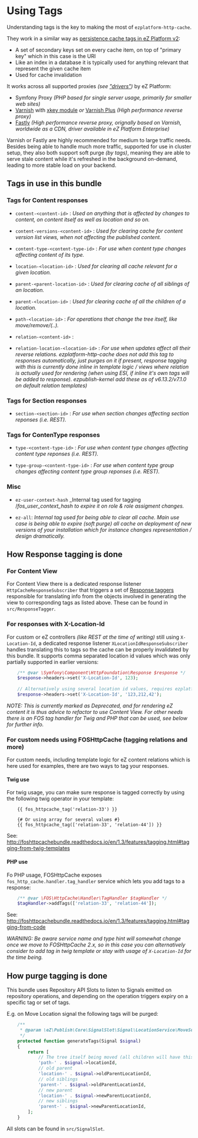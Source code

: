 # Using Tags

Understanding tags is the key to making the most of `ezplatform-http-cache`.

They work in a similar way as [persistence cache tags in eZ Platform v2](https://github.com/ezsystems/ezpublish-kernel/tree/7.0/doc/specifications/cache/persistence):
- A set of secondary keys set on every cache item, on top of "primary key" which in this case is the URI
- Like an index in a database it is typically used for anything relevant that represent the given cache item
- Used for cache invalidation

It works across all supported proxies _(see ["drivers"](drivers.md))_ by eZ Platform:
- Symfony Proxy _(PHP based for single server usage, primarily for smaller web sites)_
- [Varnish](https://varnish-cache.org/) with [xkey module](https://github.com/varnish/varnish-modules) _or_ [Varnish Plus](https://www.varnish-software.com/products/varnish-plus/) _(High performance reverse proxy)_
- [Fastly](https://www.fastly.com/) _(High performance reverse proxy, orignally based on Varnish, worldwide as a CDN, driver available in eZ Platform Enterprise)_

Varnish or Fastly are highly recommended for medium to large traffic needs. Besides being able to handle much more traffic, supported for use in cluster setup, they also both support soft purge _(by tags)_, meaning they are able to serve stale content while it's refreshed in the background on-demand, leading to more stable load on your backend.

## Tags in use in this bundle

### Tags for Content responses

- `content-<content-id>` :
  _Used on anything that is affected by changes to content, on content itself as well as location and so on._

- `content-versions-<content-id>` :
  _Used for clearing cache for content version list views, when not affecting the published content._

- `content-type-<content-type-id>` :
  _For use when content type changes affecting content of its type._

- `location-<location-id>` :
  _Used for clearing all cache relevant for a given location._

- `parent-<parent-location-id>` :
  _Used for clearing cache of all siblings of an location._

- `parent-<location-id>` :
  _Used for clearing cache of all the children of a location._

- `path-<location-id>` :
  _For operations that change the tree itself, like move/remove/(..)._

- `relation-<content-id>` :
- `relation-location-<location-id>` :
   _For use when updates affect all their reverse relations. ezplatform-http-cache does not add this tag to responses
   automatically, just purges on it if present, response tagging with this is currently done inline in template logic / views
   where relation is actually used for rendering (when using ESI, if inline it's own tags will be added to response).
   ezpublish-kernel add these as of v6.13.2/v7.1.0 on default relation templates)_

### Tags for Section responses

- `section-<section-id>` :
  _For use when section changes affecting section reponses (i.e. REST)._


### Tags for ContenType responses

- `type-<content-type-id>` :
  _For use when content type changes affecting content type reponses (i.e. REST)._

- `type-group-<content-type-id>` :
  _For use when content type group changes affecting content type group reponses (i.e. REST)._

### Misc

- `ez-user-context-hash`
   _Internal tag used for tagging /_fos_user_context_hash to expire it on role & role assigment changes._

- `ez-all`:
   _Internal tag used for being able to clear all cache. Main use case is being able to expire (soft purge) all cache on
   deployment of new versions of your installation which for instance changes representation / design dramatically._

## How Response tagging is done


### For Content View

For Content View there is a dedicated response listener `HttpCacheResponseSubscriber` that triggers a set of [Response
taggers](docs/response_taggers.md) responsible for translating info from the objects involved in generating the view to
corresponding tags as listed above. These can be found in `src/ResponseTagger`.


### For responses with X-Location-Id

For custom or eZ controllers _(like REST at the time of writing)_ still using `X-Location-Id`, a dedicated response
listener `XLocationIdResponseSubscriber` handles translating this to tags so the cache can be properly invalidated by
this bundle. It supports comma separated location id values which was only partially supported in earlier versions:

```php
    /** @var \Symfony\Component\HttpFoundation\Response $response */
    $response->headers->set('X-Location-Id', 123);
    
    // Alternatively using several location id values, requires ezplatform-http-cache to work across all supported proxies
    $response->headers->set('X-Location-Id', '123,212,42');
```

*NOTE: This is currently marked as Deprecated, and for rendering eZ content it is thus advice to refactor to use Content
View. For other needs there is an FOS tag handler for Twig and PHP that can be used, see below for further info.*


### For custom needs using FOSHttpCache (tagging relations and more)

For custom needs, including template logic for eZ content relations which is here used for examples, there are two ways
to tag your responses.

#### Twig use

For twig usage, you can make sure response is tagged correctly by using the following twig operator in your template:
```twig
    {{ fos_httpcache_tag('relation-33') }}

    {# Or using array for several values #}
    {{ fos_httpcache_tag(['relation-33', 'relation-44']) }}
```

See: http://foshttpcachebundle.readthedocs.io/en/1.3/features/tagging.html#tagging-from-twig-templates

#### PHP use

Fo PHP usage, FOSHttpCache exposes `fos_http_cache.handler.tag_handler` service which lets you add tags to a response:
```php
    /** @var \FOS\HttpCache\Handler\TagHandler $tagHandler */
    $tagHandler->addTags(['relation-33', 'relation-44']);
```

See: http://foshttpcachebundle.readthedocs.io/en/1.3/features/tagging.html#tagging-from-code

*WARNING: Be aware service name and type hint will somewhat change once we move to FOSHttpCache 2.x, so in this case
you can alternatively consider to add tag in twig template or stay with usage of `X-Location-Id` for the time being.*

## How purge tagging is done

This bundle uses Repository API Slots to listen to Signals emitted on repository operations, and depending on the
operation triggers expiry on a specific tag or set of tags.

E.g. on Move Location signal the following tags will be purged:
```php
    /**
     * @param \eZ\Publish\Core\SignalSlot\Signal\LocationService\MoveSubtreeSignal $signal
     */
    protected function generateTags(Signal $signal)
    {
        return [
            // The tree itself being moved (all children will have this tag)
            'path-' . $signal->locationId,
            // old parent
            'location-' . $signal->oldParentLocationId,
            // old siblings
            'parent-' . $signal->oldParentLocationId,
            // new parent
            'location-' . $signal->newParentLocationId,
            // new siblings
            'parent-' . $signal->newParentLocationId,
        ];
    }
```

All slots can be found in `src/SignalSlot`.
